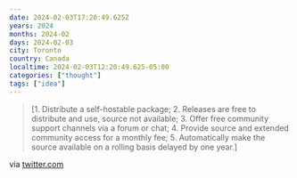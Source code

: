 ```yaml
---
date: 2024-02-03T17:20:49.625Z
years: 2024
months: 2024-02
days: 2024-02-03
city: Toronto
country: Canada
localtime: 2024-02-03T12:20:49.625-05:00
categories: ["thought"]
tags: ["idea"]
---
```

> [1. Distribute a self-hostable package; 2. Releases are free to distribute and use, source not available; 3. Offer free community support channels via a forum or chat; 4. Provide source and extended community access for a monthly fee; 5. Automatically make the source available on a rolling basis delayed by one year.]

via [twitter.com](https://twitter.com/aboodman/status/1749911396207497309)
